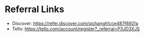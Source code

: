 # Referral Links

- Discover: <https://refer.discover.com/sichangh!cce487f692!a>
- Tello: <https://tello.com/account/register?_referral=P3JD3XJS>
